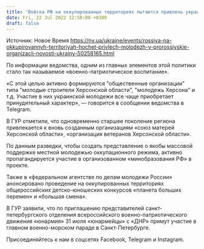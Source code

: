 ```yaml
---
title: "Войска РФ на оккупированных территориях пытаются привлечь украинскую молодежь в пророссийские организации — ГУР"
date: Fri, 22 Jul 2022 12:58:00 +0300
draft: false
---
```

Источник: Новое Время https://nv.ua/ukraine/events/rossiya-na-okkupirovannyh-territoriyah-hochet-privlech-molodezh-v-prorossiyskie-organizacii-novosti-ukrainy-50258165.html


По информации ведомства, одним из главных элементов этой политики стало так называемое «военно-патриотическое воспитание».

«С этой целью активно формируются "общественные организации" типа "молодые строители Херсонской области", "молодежь Херсона" и т.д. Участие в них украинской молодежи все чаще приобретает принудительный характер», — говорится в сообщении ведомства в Telegram.

В ГУР отметили, что одновременно старшее поколение региона привлекается к вновь созданным организациям «союз матерей Херсонской области», «организация ветеранов Херсонской области».

По данным разведки, чтобы создать представление о якобы массовой поддержке местной молодежью оккупационного режима, активно пропагандируется участие в организованном «минобразования РФ» в проекте.

Также в «федеральном агентстве по делам молодежи России» анонсировано проведение на оккупированных территориях общероссийских детско-юношеских конкурсов «планета больших перемен» и «большая смена».

В ГУР заявили, что по приглашению представителей санкт-петербургского отделения всероссийского военно-патриотического движения «юнармия» 31 июля «юнармейцы» с «ДНР» примут участие в главном военно-морском параде в Санкт-Петербурге.

Присоединяйтесь к нам в соцсетях Facebook, Telegram и Instagram.
